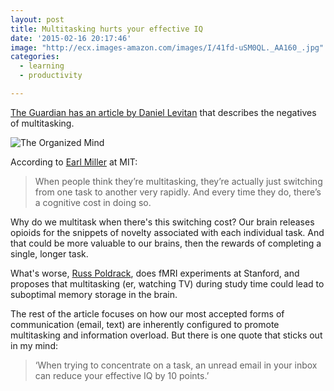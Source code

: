 ```yaml
---
layout: post
title: Multitasking hurts your effective IQ
date: '2015-02-16 20:17:46'
image: "http://ecx.images-amazon.com/images/I/41fd-uSM0QL._AA160_.jpg"
categories: 
  - learning
  - productivity

---
```


[The Guardian has an article by Daniel Levitan](http://www.theguardian.com/science/2015/jan/18/modern-world-bad-for-brain-daniel-j-levitin-organized-mind-information-overload) that describes the negatives of multitasking. 

![The Organized Mind](http://ecx.images-amazon.com/images/I/41fd-uSM0QL._AA160_.jpg)

According to [Earl Miller](http://www.ekmiller.org/) at MIT: 
>When people think they’re multitasking, they’re actually just switching from one task to another very rapidly. And every time they do, there’s a cognitive cost in doing so.

Why do we multitask when there's this switching cost? Our brain releases opioids for the snippets of novelty associated with each individual task. And that could be more valuable to our brains, then the rewards of completing a single, longer task.

What's worse, [Russ Poldrack](https://poldracklab.stanford.edu/), does fMRI experiments at Stanford, and proposes that multitasking (er, watching TV) during study time could lead to suboptimal memory storage in the brain.

The rest of the article focuses on how our most accepted forms of communication (email, text) are inherently configured to promote multitasking and information overload. But there is one quote that sticks out in my mind:

>‘When trying to concentrate on a task, an unread email in your inbox can reduce your effective IQ by 10 points.’


